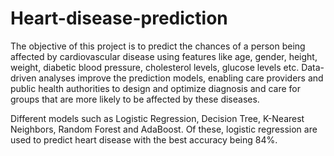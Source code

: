 # Heart-disease-prediction

The objective of this project is to predict the chances of a person being affected by cardiovascular disease using features like age, gender, height, weight, diabetic blood pressure, cholesterol levels, glucose levels etc. Data-driven analyses improve the prediction models, enabling care providers and public health authorities to design and optimize diagnosis and care for groups that are more likely to be affected by these diseases.

Different models such as Logistic Regression, Decision Tree, K-Nearest Neighbors, Random Forest and AdaBoost. Of these, logistic regression are used to predict heart disease with the best accuracy being 84%.
